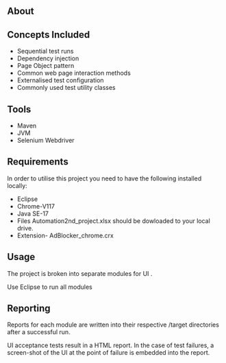 ## About 


## Concepts Included

* Sequential test runs
* Dependency injection
* Page Object pattern
* Common web page interaction methods
* Externalised test configuration
* Commonly used test utility classes

## Tools

* Maven
* JVM
* Selenium Webdriver

## Requirements

In order to utilise this project you need to have the following installed locally:

* Eclipse
* Chrome-V117
* Java SE-17
* Files Automation2nd_project.xlsx should be dowloaded to your local drive.
* Extension- AdBlocker_chrome.crx


## Usage

The project is broken into separate modules for  UI .

Use Eclipse to run all modules

## Reporting

Reports for each module are written into their respective /target directories after a successful run.

UI acceptance tests result in a HTML report.
In the case of test failures, a screen-shot of the UI at the point of failure is embedded into the report.
